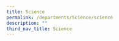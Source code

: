 ```yaml
---
title: Science
permalink: /departments/Science/science
description: ""
third_nav_title: Science
---
```

